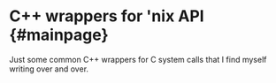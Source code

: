 C++ wrappers for 'nix API {#mainpage}
=========

Just some common C++ wrappers for C system calls that I find myself writing
over and over. 


